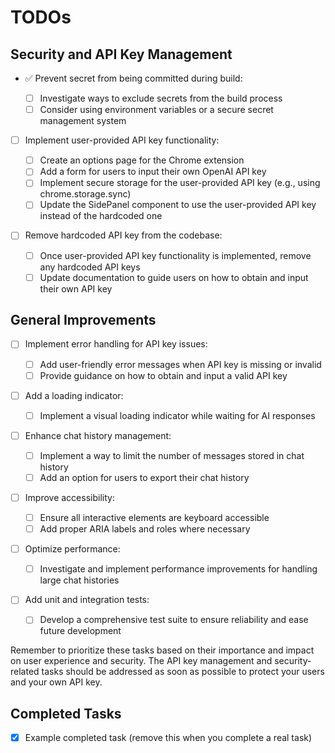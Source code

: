# TODOs

## Security and API Key Management

- ✅ Prevent secret from being committed during build:

  - [ ] Investigate ways to exclude secrets from the build process
  - [ ] Consider using environment variables or a secure secret management system

- [ ] Implement user-provided API key functionality:

  - [ ] Create an options page for the Chrome extension
  - [ ] Add a form for users to input their own OpenAI API key
  - [ ] Implement secure storage for the user-provided API key (e.g., using chrome.storage.sync)
  - [ ] Update the SidePanel component to use the user-provided API key instead of the hardcoded one

- [ ] Remove hardcoded API key from the codebase:
  - [ ] Once user-provided API key functionality is implemented, remove any hardcoded API keys
  - [ ] Update documentation to guide users on how to obtain and input their own API key

## General Improvements

- [ ] Implement error handling for API key issues:

  - [ ] Add user-friendly error messages when API key is missing or invalid
  - [ ] Provide guidance on how to obtain and input a valid API key

- [ ] Add a loading indicator:

  - [ ] Implement a visual loading indicator while waiting for AI responses

- [ ] Enhance chat history management:

  - [ ] Implement a way to limit the number of messages stored in chat history
  - [ ] Add an option for users to export their chat history

- [ ] Improve accessibility:

  - [ ] Ensure all interactive elements are keyboard accessible
  - [ ] Add proper ARIA labels and roles where necessary

- [ ] Optimize performance:

  - [ ] Investigate and implement performance improvements for handling large chat histories

- [ ] Add unit and integration tests:
  - [ ] Develop a comprehensive test suite to ensure reliability and ease future development

Remember to prioritize these tasks based on their importance and impact on user experience and security. The API key management and security-related tasks should be addressed as soon as possible to protect your users and your own API key.

## Completed Tasks

- [x] Example completed task (remove this when you complete a real task)
